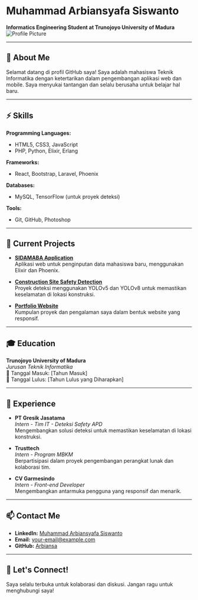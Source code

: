 # Muhammad Arbiansyafa Siswanto

**Informatics Engineering Student at Trunojoyo University of Madura**  
![Profile Picture](link_to_your_profile_picture)  <!-- Ganti dengan link foto profil yang sesuai -->

---

## 👋 About Me

Selamat datang di profil GitHub saya! Saya adalah mahasiswa Teknik Informatika dengan ketertarikan dalam pengembangan aplikasi web dan mobile. Saya menyukai tantangan dan selalu berusaha untuk belajar hal baru.

---

## ⚡ Skills

**Programming Languages:**
- HTML5, CSS3, JavaScript
- PHP, Python, Elixir, Erlang

**Frameworks:**
- React, Bootstrap, Laravel, Phoenix

**Databases:**
- MySQL, TensorFlow (untuk proyek deteksi)

**Tools:**
- Git, GitHub, Photoshop

---

## 🌱 Current Projects

- **[SIDAMABA Application](https://github.com/Arbiansa/sidamaba)**  
  Aplikasi web untuk penginputan data mahasiswa baru, menggunakan Elixir dan Phoenix.

- **[Construction Site Safety Detection](https://github.com/Arbiansa/construction-site-safety-detection)**  
  Proyek deteksi menggunakan YOLOv5 dan YOLOv8 untuk memastikan keselamatan di lokasi konstruksi.

- **[Portfolio Website](https://arbiansa.github.io/)**  
  Kumpulan proyek dan pengalaman saya dalam bentuk website yang responsif.

---

## 🎓 Education

**Trunojoyo University of Madura**  
*Jurusan Teknik Informatika*  
📅 Tanggal Masuk: [Tahun Masuk]  
📅 Tanggal Lulus: [Tahun Lulus yang Diharapkan]  

---

## 💼 Experience

- **PT Gresik Jasatama**  
  *Intern - Tim IT - Deteksi Safety APD*  
  Mengembangkan solusi deteksi untuk memastikan keselamatan di lokasi konstruksi.

- **Trusttech**  
  *Intern - Program MBKM*  
  Berpartisipasi dalam proyek pengembangan perangkat lunak dan kolaborasi tim.

- **CV Garmesindo**  
  *Intern - Front-end Developer*  
  Mengembangkan antarmuka pengguna yang responsif dan menarik.

---

## 📫 Contact Me

- **LinkedIn:** [Muhammad Arbiansyafa Siswanto](https://www.linkedin.com/in/muhammad-arbiansyafa-siswanto-6267b3288/)
- **Email:** [your-email@example.com](mailto:your-email@example.com)  <!-- Ganti dengan email kamu -->
- **GitHub:** [Arbiansa](https://github.com/Arbiansa)

---

## 🚀 Let's Connect!

Saya selalu terbuka untuk kolaborasi dan diskusi. Jangan ragu untuk menghubungi saya!

